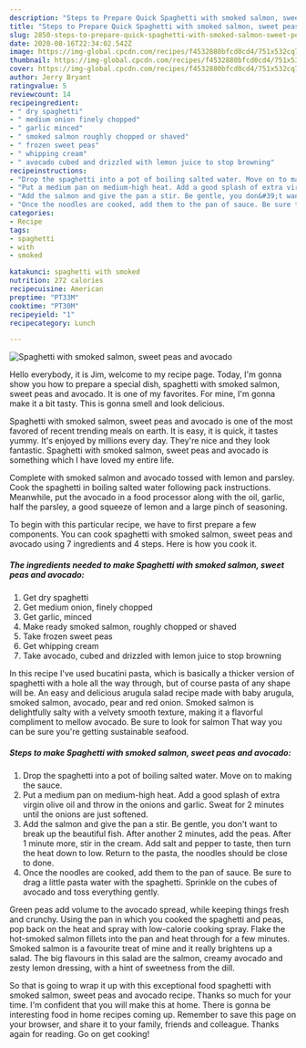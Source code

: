 ```yaml
---
description: "Steps to Prepare Quick Spaghetti with smoked salmon, sweet peas and avocado"
title: "Steps to Prepare Quick Spaghetti with smoked salmon, sweet peas and avocado"
slug: 2850-steps-to-prepare-quick-spaghetti-with-smoked-salmon-sweet-peas-and-avocado
date: 2020-08-16T22:34:02.542Z
image: https://img-global.cpcdn.com/recipes/f4532880bfcd0cd4/751x532cq70/spaghetti-with-smoked-salmon-sweet-peas-and-avocado-recipe-main-photo.jpg
thumbnail: https://img-global.cpcdn.com/recipes/f4532880bfcd0cd4/751x532cq70/spaghetti-with-smoked-salmon-sweet-peas-and-avocado-recipe-main-photo.jpg
cover: https://img-global.cpcdn.com/recipes/f4532880bfcd0cd4/751x532cq70/spaghetti-with-smoked-salmon-sweet-peas-and-avocado-recipe-main-photo.jpg
author: Jerry Bryant
ratingvalue: 5
reviewcount: 14
recipeingredient:
- " dry spaghetti"
- " medium onion finely chopped"
- " garlic minced"
- " smoked salmon roughly chopped or shaved"
- " frozen sweet peas"
- " whipping cream"
- " avocado cubed and drizzled with lemon juice to stop browning"
recipeinstructions:
- "Drop the spaghetti into a pot of boiling salted water. Move on to making the sauce."
- "Put a medium pan on medium-high heat. Add a good splash of extra virgin olive oil and throw in the onions and garlic. Sweat for 2 minutes until the onions are just softened."
- "Add the salmon and give the pan a stir. Be gentle, you don&#39;t want to break up the beautiful fish. After another 2 minutes, add the peas. After 1 minute more, stir in the cream. Add salt and pepper to taste, then turn the heat down to low. Return to the pasta, the noodles should be close to done."
- "Once the noodles are cooked, add them to the pan of sauce. Be sure to drag a little pasta water with the spaghetti. Sprinkle on the cubes of avocado and toss everything gently."
categories:
- Recipe
tags:
- spaghetti
- with
- smoked

katakunci: spaghetti with smoked 
nutrition: 272 calories
recipecuisine: American
preptime: "PT33M"
cooktime: "PT30M"
recipeyield: "1"
recipecategory: Lunch

---
```



![Spaghetti with smoked salmon, sweet peas and avocado](https://img-global.cpcdn.com/recipes/f4532880bfcd0cd4/751x532cq70/spaghetti-with-smoked-salmon-sweet-peas-and-avocado-recipe-main-photo.jpg)

Hello everybody, it is Jim, welcome to my recipe page. Today, I'm gonna show you how to prepare a special dish, spaghetti with smoked salmon, sweet peas and avocado. It is one of my favorites. For mine, I'm gonna make it a bit tasty. This is gonna smell and look delicious.

Spaghetti with smoked salmon, sweet peas and avocado is one of the most favored of recent trending meals on earth. It is easy, it is quick, it tastes yummy. It's enjoyed by millions every day. They're nice and they look fantastic. Spaghetti with smoked salmon, sweet peas and avocado is something which I have loved my entire life.

Complete with smoked salmon and avocado tossed with lemon and parsley. Cook the spaghetti in boiling salted water following pack instructions. Meanwhile, put the avocado in a food processor along with the oil, garlic, half the parsley, a good squeeze of lemon and a large pinch of seasoning.


To begin with this particular recipe, we have to first prepare a few components. You can cook spaghetti with smoked salmon, sweet peas and avocado using 7 ingredients and 4 steps. Here is how you cook it.

<!--inarticleads1-->

##### The ingredients needed to make Spaghetti with smoked salmon, sweet peas and avocado:

1. Get  dry spaghetti
1. Get  medium onion, finely chopped
1. Get  garlic, minced
1. Make ready  smoked salmon, roughly chopped or shaved
1. Take  frozen sweet peas
1. Get  whipping cream
1. Take  avocado, cubed and drizzled with lemon juice to stop browning


In this recipe I&#39;ve used bucatini pasta, which is basically a thicker version of spaghetti with a hole all the way through, but of course pasta of any shape will be. An easy and delicious arugula salad recipe made with baby arugula, smoked salmon, avocado, pear and red onion. Smoked salmon is delightfully salty with a velvety smooth texture, making it a flavorful compliment to mellow avocado. Be sure to look for salmon That way you can be sure you&#39;re getting sustainable seafood. 

<!--inarticleads2-->

##### Steps to make Spaghetti with smoked salmon, sweet peas and avocado:

1. Drop the spaghetti into a pot of boiling salted water. Move on to making the sauce.
1. Put a medium pan on medium-high heat. Add a good splash of extra virgin olive oil and throw in the onions and garlic. Sweat for 2 minutes until the onions are just softened.
1. Add the salmon and give the pan a stir. Be gentle, you don&#39;t want to break up the beautiful fish. After another 2 minutes, add the peas. After 1 minute more, stir in the cream. Add salt and pepper to taste, then turn the heat down to low. Return to the pasta, the noodles should be close to done.
1. Once the noodles are cooked, add them to the pan of sauce. Be sure to drag a little pasta water with the spaghetti. Sprinkle on the cubes of avocado and toss everything gently.


Green peas add volume to the avocado spread, while keeping things fresh and crunchy. Using the pan in which you cooked the spaghetti and peas, pop back on the heat and spray with low-calorie cooking spray. Flake the hot-smoked salmon fillets into the pan and heat through for a few minutes. Smoked salmon is a favourite treat of mine and it really brightens up a salad. The big flavours in this salad are the salmon, creamy avocado and zesty lemon dressing, with a hint of sweetness from the dill. 

So that is going to wrap it up with this exceptional food spaghetti with smoked salmon, sweet peas and avocado recipe. Thanks so much for your time. I'm confident that you will make this at home. There is gonna be interesting food in home recipes coming up. Remember to save this page on your browser, and share it to your family, friends and colleague. Thanks again for reading. Go on get cooking!
